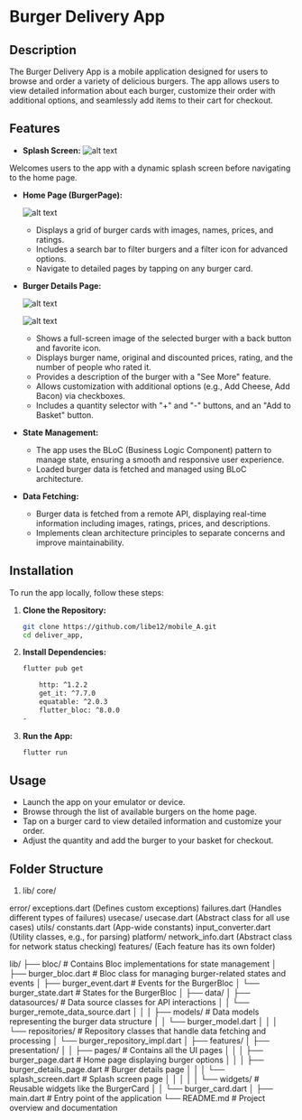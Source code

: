 # Burger Delivery App

## Description

The Burger Delivery App is a mobile application designed for users to browse and order a variety of delicious burgers. The app allows users to view detailed information about each burger, customize their order with additional options, and seamlessly add items to their cart for checkout.

## Features

- **Splash Screen:**
![alt text](image-2.png)

 Welcomes users to the app with a dynamic splash screen before navigating to the home page.
  
- **Home Page (BurgerPage):**

    ![alt text](image-1.png)
  - Displays a grid of burger cards with images, names, prices, and ratings.
  - Includes a search bar to filter burgers and a filter icon for advanced options.
  - Navigate to detailed pages by tapping on any burger card.

- **Burger Details Page:**

    ![alt text](image-3.png)

    ![alt text](image-4.png)
    
  - Shows a full-screen image of the selected burger with a back button and favorite icon.
  - Displays burger name, original and discounted prices, rating, and the number of people who rated it.
  - Provides a description of the burger with a "See More" feature.
  - Allows customization with additional options (e.g., Add Cheese, Add Bacon) via checkboxes.
  - Includes a quantity selector with "+" and "-" buttons, and an "Add to Basket" button.

- **State Management:**
  - The app uses the BLoC (Business Logic Component) pattern to manage state, ensuring a smooth and responsive user experience.
  - Loaded burger data is fetched and managed using BLoC architecture.

- **Data Fetching:**
  - Burger data is fetched from a remote API, displaying real-time information including images, ratings, prices, and descriptions.
  - Implements clean architecture principles to separate concerns and improve maintainability.

## Installation

To run the app locally, follow these steps:

1. **Clone the Repository:**
    ```bash
    git clone https://github.com/libe12/mobile_A.git
    cd deliver_app,
    
    ```

2. **Install Dependencies:**
    ```bash
    flutter pub get

        http: ^1.2.2
        get_it: ^7.7.0
        equatable: ^2.0.3
        flutter_bloc: ^8.0.0 
    -
    ```

3. **Run the App:**
    ```bash
    flutter run
    ```

## Usage

- Launch the app on your emulator or device.
- Browse through the list of available burgers on the home page.
- Tap on a burger card to view detailed information and customize your order.
- Adjust the quantity and add the burger to your basket for checkout.

## Folder Structure
1. lib/
core/

error/
exceptions.dart (Defines custom exceptions)
failures.dart (Handles different types of failures)
usecase/
usecase.dart (Abstract class for all use cases)
utils/
constants.dart (App-wide constants)
input_converter.dart (Utility classes, e.g., for parsing)
platform/
network_info.dart (Abstract class for network status checking)
features/ (Each feature has its own folder)

lib/
├── bloc/                        # Contains Bloc implementations for state management
│   ├── burger_bloc.dart         # Bloc class for managing burger-related states and events
│   ├── burger_event.dart        # Events for the BurgerBloc
│   └── burger_state.dart        # States for the BurgerBloc
│
├── data/
│   ├── datasources/             # Data source classes for API interactions
│   │   └── burger_remote_data_source.dart
│   │
│   ├── models/                  # Data models representing the burger data structure
│   │   └── burger_model.dart
│   │
│   └── repositories/            # Repository classes that handle data fetching and processing
│       └── burger_repository_impl.dart
│
├── features/
│   ├── presentation/
│   │   ├── pages/               # Contains all the UI pages
│   │   │   ├── burger_page.dart           # Home page displaying burger options
│   │   │   ├── burger_details_page.dart   # Burger details page
│   │   │   └── splash_screen.dart         # Splash screen page
│   │   │
│   │   └── widgets/             # Reusable widgets like the BurgerCard
│   │       └── burger_card.dart
│
├── main.dart                    # Entry point of the application
└── README.md                    # Project overview and documentation

